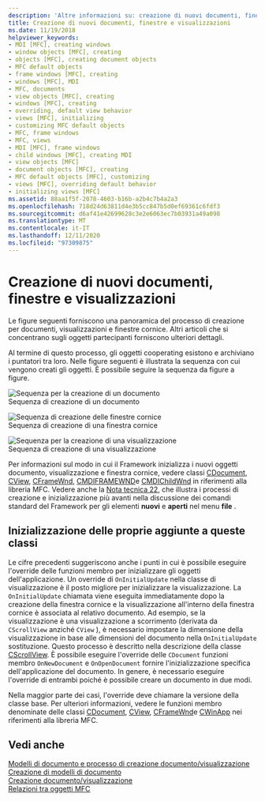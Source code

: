 ```yaml
---
description: 'Altre informazioni su: creazione di nuovi documenti, finestre e visualizzazioni'
title: Creazione di nuovi documenti, finestre e visualizzazioni
ms.date: 11/19/2018
helpviewer_keywords:
- MDI [MFC], creating windows
- window objects [MFC], creating
- objects [MFC], creating document objects
- MFC default objects
- frame windows [MFC], creating
- windows [MFC], MDI
- MFC, documents
- view objects [MFC], creating
- windows [MFC], creating
- overriding, default view behavior
- views [MFC], initializing
- customizing MFC default objects
- MFC, frame windows
- MFC, views
- MDI [MFC], frame windows
- child windows [MFC], creating MDI
- view objects [MFC]
- document objects [MFC], creating
- MFC default objects [MFC], customizing
- views [MFC], overriding default behavior
- initializing views [MFC]
ms.assetid: 88aa1f5f-2078-4603-b16b-a2b4c7b4a2a3
ms.openlocfilehash: 718d24d63811d4e3b5cc847b5d0ef69361c6fdf3
ms.sourcegitcommit: d6af41e42699628c3e2e6063ec7b03931a49a098
ms.translationtype: MT
ms.contentlocale: it-IT
ms.lasthandoff: 12/11/2020
ms.locfileid: "97309875"
---
```

# <a name="creating-new-documents-windows-and-views"></a>Creazione di nuovi documenti, finestre e visualizzazioni

Le figure seguenti forniscono una panoramica del processo di creazione per documenti, visualizzazioni e finestre cornice. Altri articoli che si concentrano sugli oggetti partecipanti forniscono ulteriori dettagli.

Al termine di questo processo, gli oggetti cooperating esistono e archiviano i puntatori tra loro. Nelle figure seguenti è illustrata la sequenza con cui vengono creati gli oggetti. È possibile seguire la sequenza da figure a figure.

![Sequenza per la creazione di un documento](../mfc/media/vc387l1.gif "Sequenza per la creazione di un documento") <br/>
Sequenza di creazione di un documento

![Sequenza di creazione delle finestre cornice](../mfc/media/vc387l2.png "Sequenza di creazione delle finestre cornice") <br/>
Sequenza di creazione di una finestra cornice

![Sequenza per la creazione di una visualizzazione](../mfc/media/vc387l3.gif "Sequenza per la creazione di una visualizzazione") <br/>
Sequenza di creazione di una visualizzazione

Per informazioni sul modo in cui il Framework inizializza i nuovi oggetti documento, visualizzazione e finestra cornice, vedere classi [CDocument](reference/cdocument-class.md), [CView](reference/cview-class.md), [CFrameWnd](reference/cframewnd-class.md), [CMDIFRAMEWND](reference/cmdiframewnd-class.md)e [CMDIChildWnd](reference/cmdichildwnd-class.md) in riferimenti alla libreria MFC. Vedere anche la [Nota tecnica 22](tn022-standard-commands-implementation.md), che illustra i processi di creazione e inizializzazione più avanti nella discussione dei comandi standard del Framework per gli elementi **nuovi** e **aperti** nel menu **file** .

## <a name="initializing-your-own-additions-to-these-classes"></a><a name="_core_initializing_your_own_additions_to_these_classes"></a> Inizializzazione delle proprie aggiunte a queste classi

Le cifre precedenti suggeriscono anche i punti in cui è possibile eseguire l'override delle funzioni membro per inizializzare gli oggetti dell'applicazione. Un override di `OnInitialUpdate` nella classe di visualizzazione è il posto migliore per inizializzare la visualizzazione. La `OnInitialUpdate` chiamata viene eseguita immediatamente dopo la creazione della finestra cornice e la visualizzazione all'interno della finestra cornice è associata al relativo documento. Ad esempio, se la visualizzazione è una visualizzazione a scorrimento (derivata da `CScrollView` anziché `CView` ), è necessario impostare la dimensione della visualizzazione in base alle dimensioni del documento nella `OnInitialUpdate` sostituzione. Questo processo è descritto nella descrizione della classe [CScrollView](reference/cscrollview-class.md). È possibile eseguire l'override delle `CDocument` funzioni membro `OnNewDocument` e `OnOpenDocument` fornire l'inizializzazione specifica dell'applicazione del documento. In genere, è necessario eseguire l'override di entrambi poiché è possibile creare un documento in due modi.

Nella maggior parte dei casi, l'override deve chiamare la versione della classe base. Per ulteriori informazioni, vedere le funzioni membro denominate delle classi [CDocument](reference/cdocument-class.md), [CView](reference/cview-class.md), [CFrameWnd](reference/cframewnd-class.md)e [CWinApp](reference/cwinapp-class.md) nei riferimenti alla libreria MFC.

## <a name="see-also"></a>Vedi anche

[Modelli di documento e processo di creazione documento/visualizzazione](document-templates-and-the-document-view-creation-process.md)<br/>
[Creazione di modelli di documento](document-template-creation.md)<br/>
[Creazione documento/visualizzazione](document-view-creation.md)<br/>
[Relazioni tra oggetti MFC](relationships-among-mfc-objects.md)
